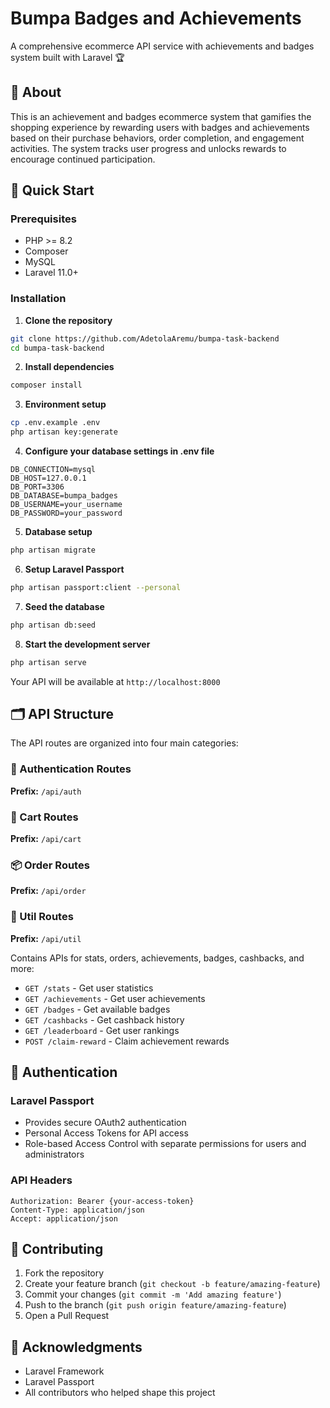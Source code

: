 # Bumpa Badges and Achievements

A comprehensive ecommerce API service with achievements and badges system built with Laravel 🏆

## 📖 About

This is an achievement and badges ecommerce system that gamifies the shopping experience by rewarding users with badges and achievements based on their purchase behaviors, order completion, and engagement activities. The system tracks user progress and unlocks rewards to encourage continued participation.

## 🚀 Quick Start

### Prerequisites

-   PHP >= 8.2
-   Composer
-   MySQL
-   Laravel 11.0+

### Installation

1. **Clone the repository**

```bash
git clone https://github.com/AdetolaAremu/bumpa-task-backend
cd bumpa-task-backend
```

2. **Install dependencies**

```bash
composer install
```

3. **Environment setup**

```bash
cp .env.example .env
php artisan key:generate
```

4. **Configure your database settings in .env file**

```env
DB_CONNECTION=mysql
DB_HOST=127.0.0.1
DB_PORT=3306
DB_DATABASE=bumpa_badges
DB_USERNAME=your_username
DB_PASSWORD=your_password
```

5. **Database setup**

```bash
php artisan migrate
```

6. **Setup Laravel Passport**

```bash
php artisan passport:client --personal
```

7. **Seed the database**

```bash
php artisan db:seed
```

8. **Start the development server**

```bash
php artisan serve
```

Your API will be available at `http://localhost:8000`

## 🗂️ API Structure

The API routes are organized into four main categories:

### 🔐 Authentication Routes

**Prefix:** `/api/auth`

### 🛒 Cart Routes

**Prefix:** `/api/cart`

### 📦 Order Routes

**Prefix:** `/api/order`

### 🔧 Util Routes

**Prefix:** `/api/util`

Contains APIs for stats, orders, achievements, badges, cashbacks, and more:

-   `GET /stats` - Get user statistics
-   `GET /achievements` - Get user achievements
-   `GET /badges` - Get available badges
-   `GET /cashbacks` - Get cashback history
-   `GET /leaderboard` - Get user rankings
-   `POST /claim-reward` - Claim achievement rewards

## 🔐 Authentication

### Laravel Passport

-   Provides secure OAuth2 authentication
-   Personal Access Tokens for API access
-   Role-based Access Control with separate permissions for users and administrators

### API Headers

```http
Authorization: Bearer {your-access-token}
Content-Type: application/json
Accept: application/json
```

## 🤝 Contributing

1. Fork the repository
2. Create your feature branch (`git checkout -b feature/amazing-feature`)
3. Commit your changes (`git commit -m 'Add amazing feature'`)
4. Push to the branch (`git push origin feature/amazing-feature`)
5. Open a Pull Request

## 🙏 Acknowledgments

-   Laravel Framework
-   Laravel Passport
-   All contributors who helped shape this project
